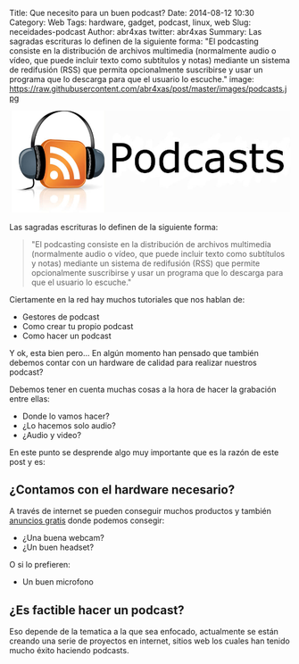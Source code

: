 Title: Que necesito para un buen podcast?
Date: 2014-08-12 10:30
Category: Web
Tags: hardware, gadget, podcast, linux, web
Slug: neceidades-podcast
Author: abr4xas
twitter: abr4xas
Summary: Las sagradas escrituras lo definen de la siguiente forma: "El podcasting consiste en la distribución de archivos multimedia (normalmente audio o vídeo, que puede incluir texto como subtítulos y notas) mediante un sistema de redifusión (RSS) que permita opcionalmente suscribirse y usar un programa que lo descarga para que el usuario lo escuche."
image: https://raw.githubusercontent.com/abr4xas/post/master/images/podcasts.jpg


![Que necesito para un buen podcast?](https://raw.githubusercontent.com/abr4xas/post/master/images/podcasts.jpg)

                   
Las sagradas escrituras lo definen de la siguiente forma:

> "El podcasting consiste en la distribución de archivos multimedia (normalmente audio o vídeo, que puede incluir texto como subtítulos y notas) mediante un sistema de redifusión (RSS) que permite opcionalmente suscribirse y usar un programa que lo descarga para que el usuario lo escuche."

Ciertamente en la red hay muchos tutoriales que nos hablan de:

* Gestores de podcast
* Como crear tu propio podcast
* Como hacer un podcast

Y ok, esta bien pero... En algún momento han pensado que también debemos contar con un hardware de calidad para realizar nuestros podcast?

Debemos tener en cuenta muchas cosas a la hora de hacer la grabación entre ellas:

* Donde lo vamos hacer?
* ¿Lo hacemos solo audio? 
* ¿Audio y video?

En este punto se desprende algo muy importante que es la razón de este post y es:

## ¿Contamos con el hardware necesario?
A  través de internet se pueden conseguir muchos productos y también <a href="http://www.olx.com.pa" rel="dofollow" target="_blank">anuncios gratis</a> donde podemos consegir:

* ¿Una buena webcam?
* ¿Un buen headset?

O si lo prefieren:

* Un buen microfono

## ¿Es factible hacer un podcast?

Eso depende de la tematica a la que sea enfocado, actualmente se están creando una serie de proyectos en internet, sitios web los cuales han tenido mucho éxito haciendo podcasts.
